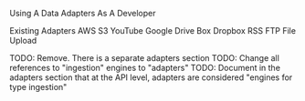 Using A Data Adapters As A Developer

Existing Adapters
AWS S3
YouTube
Google Drive
Box
Dropbox
RSS
FTP
File Upload

TODO: Remove.  There is a separate adapters section
TODO: Change all references to "ingestion" engines to "adapters"
TODO: Document in the adapters section that at the API level, adapters are considered "engines for type ingestion"
